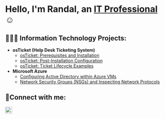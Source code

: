 <h1>Hello, I'm Randal, an <a href="https://linkedin.com/in/Josh">IT Professional</a>☺</h1>

<h2>🧑🏾‍💻 Information Technology Projects:</h2>

- <b>osTicket (Help Desk Ticketing System)</b>
  - [osTicket: Prerequisites and Installation](https://github.com/RandalSibley/osticket-prereqs)
  - [osTicket: Post-Installation Configuration](https://github.com/RandalSibley/post-install-config)
  - [osTicket: Ticket Lifecycle Examples](https://github.com/RandalSibley/ticket-lifecycle)
- <b>Microsoft Azure</b>
  - [Configuring Active Directory within Azure VMs](https://github.com/RandalSibley/configure-ad)
  - [Network Security Groups (NSGs) and Inspecting Network Protocols](https://github.com/RandalSibley/azure-network-protocols)

<h2>🤳Connect with me:</h2>


[<img align="left" alt="Josh | LinkedIn" width="22px" src="https://cdn.jsdelivr.net/npm/simple-icons@v3/icons/linkedin.svg" />][linkedin]


[linkedin]: [https://linkedin.com/in/randal-sibley-509bb950
